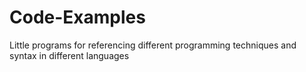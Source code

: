 # Code-Examples
Little programs for referencing different programming techniques and syntax in different languages
